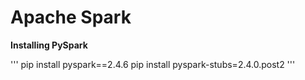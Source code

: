 # Apache Spark

**Installing PySpark**

'''
pip install pyspark==2.4.6
pip install pyspark-stubs=2.4.0.post2
'''



